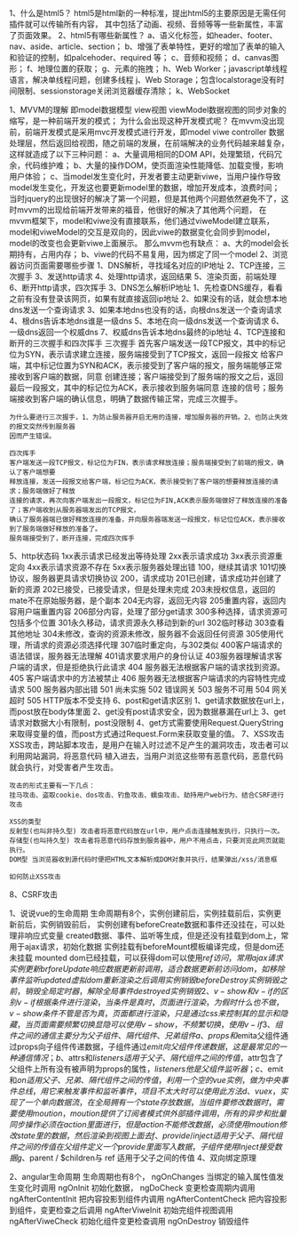 
<!-- html和css，html5和css3问题总结 -->
1、什么是html5？
    html5是html新的一种标准，提出html5的主要原因是无需任何插件就可以传输所有内容，
    其中包括了动画、视频、音频等等一些新属性，丰富了页面效果。
2、html5有哪些新属性？
    a、语义化标签，如header、footer、nav、aside、article、section；
    b、增强了表单特性，更好的增加了表单的输入和验证的控制，如palcehoder、required 等；
    c、音频和视频；
    d、canvas图形；
    f、地理位置的获取；
    g、元素的拖拽；
    h、Web Worker；javascript单线程语言，解决单线程问题，创建多线程
    j、Web Storage；包含localstorage没有时间限制、sessionstorage关闭浏览器缓存清除；
    k、WebSocket

<!-- ES6问题总结 -->
<!-- javascript问题总结 -->
1、MVVM的理解
    即model数据模型 view视图 viewModel数据视图的同步对象的缩写，是一种前端开发的模式；
    为什么会出现这种开发模式呢？
    在mvvm没出现前，前端开发模式是采用mvc开发模式进行开发，即model viwe controller
    数据处理层，然后返回给视图，随之前端的发展，在前端解决的业务代码越来越复杂，
    这样就造成了以下三种问题：
    a、大量调用相同的DOM API，处理繁琐，代码冗余，代码维护难；
    b、大量的操作DOM，使页面渲染性能降低、加载变慢，影响用户体验；
    c、当model发生变化时，开发者要主动更新viwe，当用户操作导致model发生变化，开发这也要更新model里的数据，增加开发成本，浪费时间；
    当时jquery的出现很好的解决了第一个问题，但是其他两个问题依然避免不了，这时mvvm的出现给前端开发带来的福音，他很好的解决了其他两个问题，
    在mvvm框架下，model和viwe没有直接联系，他们通过viweModel建立联系，model和viweModel的交互是双向的，因此viwe的数据变化会同步到model，
    model的改变也会更新viwe上面展示。
    那么mvvm也有缺点：
    a、大的model会长期持有，占用内存；
    b、viwe的代码不易复用，因为绑定了同一个model
2、浏览器访问页面需要哪些步骤
    1、DNS解析，寻找域名对应的IP地址
    2、TCP连接，三次握手
    3、发送http请求
    4、处理http请求，返回结果
    5、渲染页面，前端处理
    6、断开http请求，四次挥手
3、DNS怎么解析IP地址
    1、先检查DNS缓存，看看之前有没有登录该网页，如果有就直接返回ip地址
    2、如果没有的话，就会想本地dns发送一个查询请求
    3、如果本地dns也没有的话，向根dns发送一个查询请求
    4、根dns告诉本地dns谁是一级dns
    5、本地在向一级dns发送一个查询请求
    6、一级dns返回一个权威dns
    7、权威dns告诉本地dns最终的ip地址
4、TCP连接和断开的三次握手和四次挥手
    三次握手
    首先客户端发送一段TCP报文，其中的标记位为SYN，表示请求建立连接，服务端接受到了TCP报文，返回一段报文
    给客户端，其中标记位置为SYN和ACK，表示接受到了客户端的报文，服务端能够正常接收到客户端的数据，同意
    创建连接；客户端接受到了服务端的报文之后，返回最后一段报文，其中的标记位为ACK，表示接收到服务端同意
    连接的信号；服务端接收到客户端的确认信息，明确了数据传输正常，完成三次握手。

    为什么要进行三次握手，1、为防止服务器开启无用的连接，增加服务器的开销。2、也防止失效的报文突然传到服务器
    因而产生错误。

    四次挥手
    客户端发送一段TCP报文，标记位为FIN，表示请求释放连接；服务端接受到了前端的报文，确认了客户端想要
    释放连接，发送一段报文给客户端，标记位为ACK，表示接受到了客户端的想要释放连接的请求；服务端做好了释放
    连接的请求，再次向客户端发出一段报文，标记位为FIN,ACK表示服务端做好了释放连接的准备了；客户端收到从服务器端发出的TCP报文，
    确认了服务器端已做好释放连接的准备，并向服务器端发送一段报文，标记位位ACK，表示接收到了服务端做好释放的准备了。
    服务端接受到了，断开连接，完成四次挥手

5、http状态码
    1xx表示请求已经发出等待处理
    2xx表示请求成功
    3xx表示资源重定向
    4xx表示请求资源不存在
    5xx表示服务器处理出错
    100，继续其请求 101切换协议，服务器更具请求切换协议
    200，请求成功
    201已创建，请求成功并创建了新的资源
    202已接受，已接受请求，但是处理未完成 
    203未授权信息，返回的mate不在原始服务器，是个副本 
    204无内容，返回无内容 
    205重置内容，返回内容用户端重置内容 
    206部分内容，处理了部分get请求
    300多种选择，请求资源可包括多个位置
    301永久移动，请求资源永久移动到新的url
    302临时移动
    303查看其他地址
    304未修改，查询的资源未修改，服务器不会返回任何资源
    305使用代理，所请求的资源必须选择代理
    307临时重定向，与302类似
    400客户端请求的语法错误，服务器无法理解
    401请求要求用户的身份认证
    403服务器理解请求客户端的请求，但是拒绝执行此请求
    404 服务器无法根据客户端的请求找到资源。
    405 客户端请求中的方法被禁止
    406 服务器无法根据客户端请求的内容特性完成请求
    500 服务器内部出错
    501 尚未实施
    502 错误网关
    503 服务不可用
    504 网关超时
    505 HTTP版本不受支持
6、post和get请求区别
    1、get请求数据放在url上，而post放在body体里面
    2、get没有post请求安全，因为数据暴漏在url上
    3、get请求对数据大小有限制，post没限制
    4、get方式需要使用Request.QueryString来取得变量的值，而post方式通过Request.Form来获取变量的值。
7、XSS攻击
    XSS攻击，跨站脚本攻击，是用户在输入时过滤不足产生的漏洞攻击，攻击者可以利用网站漏洞，将恶意代码
    植入进去，当用户浏览这些带有恶意代码，恶意代码就会执行，对受害者产生攻击。

    攻击的形式主要有一下几点：
    挂马攻击、盗取cookie、dos攻击、钓鱼攻击、蠕虫攻击、劫持用户web行为、结合CSRF进行攻击
    
    XSS的类型
    反射型(也叫非持久型) 攻击者将恶意代码放在url中，用户点击连接触发执行，只执行一次。
    存储型(也叫持久型) 攻击者将恶意代码存放到服务器中，用户不用点击，只要浏览此网页就能执行。
    DOM型 当浏览器收到源代码时便把HTML文本解析成DOM对象并执行，结果弹出/xss/消息框
    
    如何防止XSS攻击
8、CSRF攻击
    
<!-- vue问题总结 -->
1、说说vue的生命周期
    生命周期有8个，实例创建前后，实例挂载前后，实例更新前后，实例销毁前后，
    实例创建有beforeCreate数据和事件还没挂在，可以处理非响应式变量
    created数据、事件、监听等生成，但是还没有挂载到dom上，常用于ajax请求，初始化数据
    实例挂载有beforeMount模板编译完成，但是dom还未挂载
    mounted dom已经挂载，可以获得dom可以使用$ref访问，常用ajax请求
    实例更新brforeUpdate响应数据更新前调用，适合数据更新前访问dom，如移除事件监听
    updated 虚拟dom重新渲染之后调用
    实例销毁beforeDestroy 实例销毁之前，销毁全局定时器，解除全局事件
    destroyed 实例销毁
2、v-show和v-if的区别
    v-if根据条件进行渲染，当条件是真时，页面进行渲染，为假时什么也不做，v-show条件不管是否
    为真，页面都进行渲染，只是通过css来控制其的显示和隐藏，当页面需要频繁切换显隐可以使用v-show，
    不频繁切换，使用v-if
3、组件之间的通信
    主要分为父子组件、隔代组件、兄弟组件
    a、props和$emita父组件通过props向子组件传递数据，子组件通过$emit向父组件传递数据，这是最常见的一种通信情况；
    b、$attrs和$listeners适用于父子、隔代组件之间的传值，$attr包含了父组件上所有没有被声明为props的属性，$listeners他是父组件监听器；
    c、$emit和$on适用父子、兄弟、隔代组件之间的传值，利用一个空的vue实例，做为中央事件总线，用它来触发事件和监听事件，项目不太大时可以使用此方法
    d、vuex，实现了一个单向数据流，在全局拥有一个state存放数据，当组件要修改数据时，需要使用moution，moution提供了订阅者模式供外部插件调用，所有的异步和批量同步操作必须在action里面进行，但是action不能修改数据，必须使用moution修改state里的数据，然后渲染到视图上面去
    f、provide/inject 适用于父子、隔代组件之间的传值在父组件定义一个provide里面写入数据，子组件使用Inject接受数据
    g、$parent / $children与 ref 适用于父子之间的传值
4、双向绑定原理

<!-- angular问题总结 -->
2、angular生命周期
    生命周期也有8个，
    ngOnChanges 当绑定的输入属性值发生变化时调用
    ngOnInit 初始化数据，
    ngDoCheck 变更检查周期内调用
    ngAfterContentInit 把内容投影到组件内调用
    ngAfterContentCheck 把内容投影到组件，变更检查之后调用
    ngAfterViweInit 初始完组件视图调用
    ngAfterViweCheck 初始化组件变更检查调用
    ngOnDestroy 销毁组件
<!-- react问题总结 -->
<!-- webpack问题总结 -->
<!-- nodejs问题总结 -->
<!-- sass、less问题总结 -->